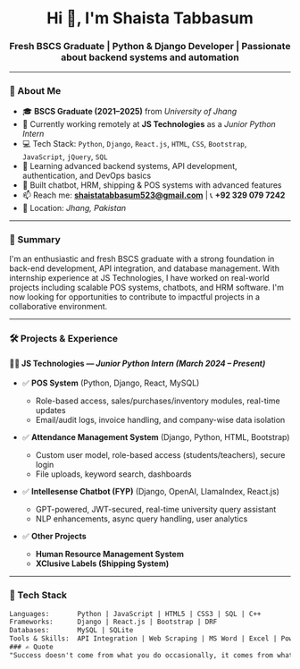 <h1 align="center">Hi 👋, I'm Shaista Tabbasum</h1>
<h3 align="center">Fresh BSCS Graduate | Python & Django Developer | Passionate about backend systems and automation</h3>

---

### 🧾 About Me

- 🎓 **BSCS Graduate (2021–2025)** from *University of Jhang*
- 🔭 Currently working remotely at **JS Technologies** as a *Junior Python Intern*
- 💻 Tech Stack: `Python`, `Django`, `React.js`, `HTML`, `CSS`, `Bootstrap`, `JavaScript`, `jQuery`, `SQL`
- 🌱 Learning advanced backend systems, API development, authentication, and DevOps basics
- 🤖 Built chatbot, HRM, shipping & POS systems with advanced features
- 📫 Reach me: **shaistatabbasum523@gmail.com** | 📞 **+92 329 079 7242**
- 📍 Location: *Jhang, Pakistan*

---

### 💼 Summary

I'm an enthusiastic and fresh BSCS graduate with a strong foundation in back-end development, API integration, and database management. With internship experience at JS Technologies, I have worked on real-world projects including scalable POS systems, chatbots, and HRM software. I'm now looking for opportunities to contribute to impactful projects in a collaborative environment.

---

### 🛠️ Projects & Experience

#### 👩‍💻 **JS Technologies** — *Junior Python Intern (March 2024 – Present)*  
- ✅ **POS System** (Python, Django, React, MySQL)  
  - Role-based access, sales/purchases/inventory modules, real-time updates  
  - Email/audit logs, invoice handling, and company-wise data isolation

- ✅ **Attendance Management System** (Django, Python, HTML, Bootstrap)  
  - Custom user model, role-based access (students/teachers), secure login  
  - File uploads, keyword search, dashboards

- ✅ **Intellesense Chatbot (FYP)** (Django, OpenAI, LlamaIndex, React.js)  
  - GPT-powered, JWT-secured, real-time university query assistant  
  - NLP enhancements, async query handling, user analytics

- ✅ **Other Projects**  
  - **Human Resource Management System**  
  - **XClusive Labels (Shipping System)**

---

### 🧰 Tech Stack

```txt
Languages:       Python | JavaScript | HTML5 | CSS3 | SQL | C++
Frameworks:      Django | React.js | Bootstrap | DRF
Databases:       MySQL | SQLite
Tools & Skills:  API Integration | Web Scraping | MS Word | Excel | PowerPoint
### ✍️ Quote
"Success doesn't come from what you do occasionally, it comes from what you do consistently."
